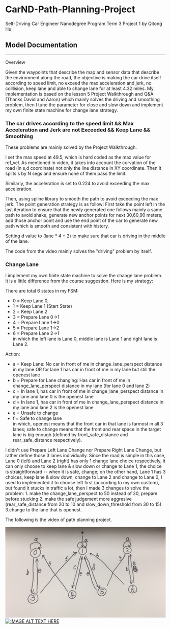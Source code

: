 # CarND-Path-Planning-Project
Self-Driving Car Engineer Nanodegree Program
Term 3 Project 1 by Qitong Hu

## Model Documentation
---
Overview

Given the waypoints that describe the map and sensor data that describe the environment along the road, the objective is making the car drive itself according to speed limit, no exceed the max acceleration and jerk, no colllision, keep lane and able to change lane for at least 4.32 miles.
My implementation is based on the lesson 5 Project Walkthrough and Q&A (Thanks David and Aaron) which mainly solves the driving and smoothing problem, then I tune the parameter for close and slow down and implement my own finite state machine for change lane strategy.

### The car drives according to the speed limit && Max Acceleration and Jerk are not Exceeded && Keep Lane && Smoothing
These problems are mainly solved by the Project Walkthrough.

I set the max speed at 49.5, which is hard coded as the max value for ref_vel. As mentioned in video, it takes into account the curvation of the road (in s,d coordinate) not only the line distance in XY coordinate. Then it splits s by N segs and ensure none of them pass the limit.

Similarly, the acceleration is set to 0.224 to avoid exceeding the max acceleration.

Then, using spline library to smooth the path to avoid exceeding the max jerk. The point generation strategy is as follow: First take the point left in the last iteration to ensure that the newly generated one follows mainly a same path to avoid shake, generate new anchor points for next 30,60,90 meters, add those anchor point and use the end point of the car to generate new path which is smooth and consistent with history.

Setting d value to (lane * 4 + 2) to make sure that car is driving in the middle of the lane.

The code from the video mainly solves the "driving" problem by itself.

### Change Lane
I implement my own finite state machine to solve the change lane problem.
It is a little difference from the course suggestion. Here is my strategy:

There are total 6 states in my FSM:  
* 0 = Keep Lane 0, 
* 1 = Keep Lane 1 (Start State)
* 2 = Keep Lane 2
* 3 = Prepare Lane 0->1
* 4 = Prepare Lane 1->0
* 5 = Prepare Lane 1->2
* 6 = Prepare Lane 2->1  
in which the left lane is Lane 0, middle lane is Lane 1 and right lane is Lane 2.

Action:  
* a = Keep Lane: No car in front of me in change_lane_perspect distance in my lane OR for lane 1 has car in front of me in my lane but still the openest lane
* b = Prepare for Lane changing: Has car in front of me in change_lane_perspect distance in my lane (for lane 0 and lane 2)
* c = In lane 1, has car in front of me in change_lane_perspect distance in my lane and lane 0 is the openest lane 
* d = In lane 1, has car in front of me in change_lane_perspect distance in my lane and lane 2 is the openest lane
* e = Unsafe to change
* f = Safe to change lane  
in which, openest means that the front car in that lane is farmost in all 3 lanes; safe to change means that the front and rear space in the target lane is big enough (defined by front_safe_distance and rear_safe_distance respectively).

I didn't use Prepare Left Lane Change nor Prepare Right Lane Change, but rather define those 3 lanes individually. Since the road is simple in this case, Lane 0 (left) and Lane 2 (right) has only 1 change lane choice respectively, it can only choose to keep lane & slow down or change to Lane 1, the choice is straightforward -- when it is safe, change; on the other hand, Lane 1 has 3 choices, keep lane & slow down, change to Lane 2 and change to Lane 0, I used to implemented it to choose left first (according to my own custom), but found it stucks in traffic a lot, then I made 3 changes to solve the problem: 1. make the change_lane_perspect to 50 instead of 30, prepare before stucking 2. make the safe judgement more aggresive (rear_safe_distance from 20 to 10 and slow_down_threshold from 30 to 15)  3.change to the lane that is openest.

The following is the video of path planning project.

![](https://github.com/qitong/SDC-T3-P1/raw/master/output/fsm.jpeg)  
[![IMAGE ALT TEXT HERE](https://img.youtube.com/vi/YfMcGAV4PJI/0.jpg)](https://www.youtube.com/watch?v=YfMcGAV4PJI&feature=youtu.be)
